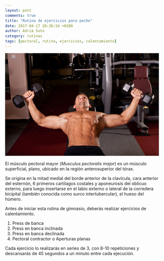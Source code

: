 ```yaml
---
layout: post
comments: true
title: "Rutina de ejercicios para pecho"
date: 2017-04-17 20:36:54 +0200
author: Adrià Soto
category: rutinas
tags: [pectoral, rutina, ejercicios, calentamiento]
---
```

![Rutina para pectoral](/assets/rutina_para_pectoral.jpg)

El músculo pectoral mayor (_Musculus pectoralis major_) es un músculo superficial, plano, 
ubicado en la región anterosuperior del tórax.

Se origina en la mitad medial del borde anterior de la clavícula, cara anterior del esternón, 
6 primeros cartílagos costales y aponeurosis del oblicuo externo, para luego insertarse en el 
labio externo o lateral de la corredera bicipital (también conocida como surco intertubercular), 
el hueso del húmero.

<!--excerpt-->

Antes de iniciar esta rutina de gimnasio, deberás realizar ejercicios de calentamiento.

1. Press de banca
2. Press en banca inclinada
3. Press en banca declinada
4. Pectoral contractor o Aperturas planas

Cada ejercicio lo realizarás en series de 3, con 8-10 repeticiones y descansarás de 45 segundos a 
un minuto entre cada ejecución.
